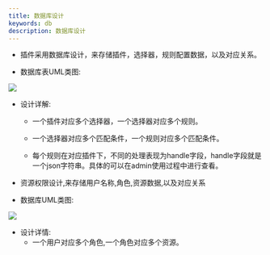 ```yaml
---
title: 数据库设计
keywords: db
description: 数据库设计
---
```



* 插件采用数据库设计，来存储插件，选择器，规则配置数据，以及对应关系。

* 数据库表UML类图:

 ![](/img/soul/db/soul-db.png)

* 设计详解:
  
   * 一个插件对应多个选择器，一个选择器对应多个规则。

   * 一个选择器对应多个匹配条件，一个规则对应多个匹配条件。

   * 每个规则在对应插件下，不同的处理表现为handle字段，handle字段就是一个json字符串。具体的可以在admin使用过程中进行查看。

* 资源权限设计,来存储用户名称,角色,资源数据,以及对应关系
* 数据库UML类图:

![](/img/soul/db/soul-permission-db.png)

* 设计详情:
   * 一个用户对应多个角色,一个角色对应多个资源。
